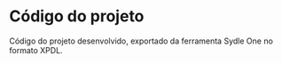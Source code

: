 # Código do projeto

Código do projeto desenvolvido, exportado da ferramenta Sydle One no formato XPDL.
